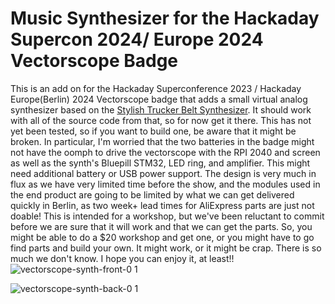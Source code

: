 # Music Synthesizer for the Hackaday Supercon 2024/ Europe 2024 Vectorscope Badge

This is an add on for the Hackaday Superconference 2023 / Hackaday Europe(Berlin) 2024 Vectorscope badge that adds a small virtual analog synthesizer based on the [Stylish Trucker Belt Synthesizer](https://github.com/softegg/Stylish-Trucker-Belt-Synthesizer).
It should work with all of the source code from that, so for now get it there.
This has not yet been tested, so if you want to build one, be aware that it might be broken. In particular, I'm worried that the two batteries in the badge might not have the oomph to drive the vectorscope with the RPI 2040 and screen as well as the synth's Bluepill STM32, LED ring, and amplifier.
This might need additional battery or USB power support.
The design is very much in flux as we have very limited time before the show, and the modules used in the end product are going to be limited by what we can get delivered quickly in Berlin, as two week+ lead times for AliExpress parts are just not doable!
This is intended for a workshop, but we've been reluctant to commit before we are sure that it will work and that we can get the parts.
So, you might be able to do a $20 workshop and get one, or you might have to go find parts and build your own. It might work, or it might be crap.
There is so much we don't know.
I hope you can enjoy it, at least!!
![vectorscope-synth-front-0 1](https://github.com/softegg/Vectorscope-Synth/assets/5379773/08ba25c9-f15e-441a-a53a-4aced473e644)

![vectorscope-synth-back-0 1](https://github.com/softegg/Vectorscope-Synth/assets/5379773/cc9ae711-e88e-4b98-82df-582eb3b40df3)
